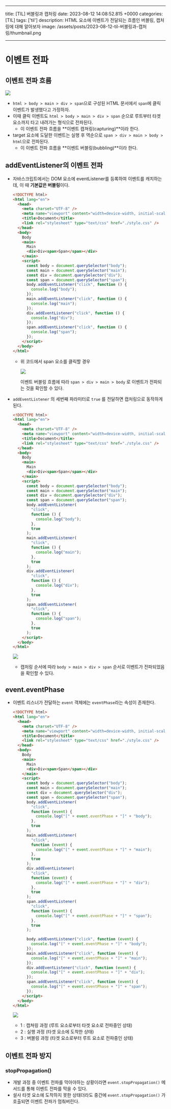 

---
title: [TIL] 버블링과 캡처링
date: 2023-08-12 14:08:52.815 +0000
categories: [TIL]
tags: ['til']
description: HTML 요소에 이벤트가 전달되는 흐름인 버블링, 캡처링에 대해 알아보자
image: /assets/posts/2023-08-12-til-버블링과-캡처링/thumbnail.png

---

# 이벤트 전파

## 이벤트 전파 흐름

![](/assets/posts/2023-08-12-til-버블링과-캡처링/img0.png)


- `html > body > main > div > span`으로 구성된 HTML 문서에서 `span`에 클릭 이벤트가 발생했다고 가정하자.
- 이때 클릭 이벤트도 `html > body > main > div > span` 순으로 루트부터 타겟 요소까지 타고 내려가는 형식으로 전파된다.
    - 이 이벤트 전파 흐름을 **이벤트 캡쳐링(capturing)**이라 한다.
- target 요소에 도달한 이벤트는 실행 후 역순으로 `span > div > main > body > html`으로 전파된다.
    - 이 이벤트 전파 흐름을 **이벤트 버블링(bubbling)**이라 한다.

## addEventListener의 이벤트 전파

- 자바스크립트에서는 DOM 요소에 eventListener를 등록하여 이벤트를 캐치하는데, 이 때 **기본값은 버블링**이다.
    
    ```html
    <!DOCTYPE html>
    <html lang="en">
      <head>
        <meta charset="UTF-8" />
        <meta name="viewport" content="width=device-width, initial-scale=1.0" />
        <title>Document</title>
        <link rel="stylesheet" type="text/css" href="./style.css" />
      </head>
      <body>
        Body
        <main>
          Main
          <div>Div<span>Span</span></div>
        </main>
        <script>
          const body = document.querySelector("body");
          const main = document.querySelector("main");
          const div = document.querySelector("div");
          const span = document.querySelector("span");
          body.addEventListener("click", function () {
            console.log("body");
          });
          main.addEventListener("click", function () {
            console.log("main");
          });
          div.addEventListener("click", function () {
            console.log("div");
          });
          span.addEventListener("click", function () {
            console.log("span");
          });
        </script>
      </body>
    </html>
    ```
    
    - 위 코드에서 span 요소를 클릭할 경우
        
        ![](/assets/posts/2023-08-12-til-버블링과-캡처링/img1.png)

        
        이벤트 버블링 흐름에 따라 `span > div > main > body` 로 이벤트가 전파되는 것을 확인할 수 있다.
        
- `addEventListener` 의 세번째 파라미터로 `true` 를 전달하면 캡처링으로 동작하게 된다.
    
    ```html
    <!DOCTYPE html>
    <html lang="en">
      <head>
        <meta charset="UTF-8" />
        <meta name="viewport" content="width=device-width, initial-scale=1.0" />
        <title>Document</title>
        <link rel="stylesheet" type="text/css" href="./style.css" />
      </head>
      <body>
        Body
        <main>
          Main
          <div>Div<span>Span</span></div>
        </main>
        <script>
          const body = document.querySelector("body");
          const main = document.querySelector("main");
          const div = document.querySelector("div");
          const span = document.querySelector("span");
          body.addEventListener(
            "click",
            function () {
              console.log("body");
            },
            true
          );
          main.addEventListener(
            "click",
            function () {
              console.log("main");
            },
            true
          );
          div.addEventListener(
            "click",
            function () {
              console.log("div");
            },
            true
          );
          span.addEventListener(
            "click",
            function () {
              console.log("span");
            },
            true
          );
        </script>
      </body>
    </html>
    ```
    
    ![](/assets/posts/2023-08-12-til-버블링과-캡처링/img2.png)

    
    - 캡처링 순서에 따라 `body > main > div > span` 순서로 이벤트가 전파되었음을 확인할 수 있다.

## event.eventPhase

- 이벤트 리스너가 전달하는 `event` 객체에는 `eventPhase`라는 속성이 존재한다.
    
    ```html
    <!DOCTYPE html>
    <html lang="en">
      <head>
        <meta charset="UTF-8" />
        <meta name="viewport" content="width=device-width, initial-scale=1.0" />
        <title>Document</title>
        <link rel="stylesheet" type="text/css" href="./style.css" />
      </head>
      <body>
        Body
        <main>
          Main
          <div>Div<span>Span</span></div>
        </main>
        <script>
          const body = document.querySelector("body");
          const main = document.querySelector("main");
          const div = document.querySelector("div");
          const span = document.querySelector("span");
          body.addEventListener(
            "click",
            function (event) {
              console.log("[" + event.eventPhase + "]" + "body");
            },
            true
          );
          main.addEventListener(
            "click",
            function (event) {
              console.log("[" + event.eventPhase + "]" + "main");
            },
            true
          );
          div.addEventListener(
            "click",
            function (event) {
              console.log("[" + event.eventPhase + "]" + "div");
            },
            true
          );
          span.addEventListener(
            "click",
            function (event) {
              console.log("[" + event.eventPhase + "]" + "span");
            },
            true
          );
    
          body.addEventListener("click", function (event) {
            console.log("[" + event.eventPhase + "]" + "body");
          });
          main.addEventListener("click", function (event) {
            console.log("[" + event.eventPhase + "]" + "main");
          });
          div.addEventListener("click", function (event) {
            console.log("[" + event.eventPhase + "]" + "div");
          });
          span.addEventListener("click", function (event) {
            console.log("[" + event.eventPhase + "]" + "span");
          });
        </script>
      </body>
    </html>
    ```
    
    ![](/assets/posts/2023-08-12-til-버블링과-캡처링/img3.png)

    
    - 1 : 캡쳐링 과정 (루트 요소로부터 타겟 요소로 전파중인 상태)
    - 2 : 실행 과정 (타겟 요소에 도착한 상태)
    - 3 : 버블링 과정 (타겟 요소로부터 루트 요소로 전파중인 상태)

## 이벤트 전파 방지

### stopPropagation()

- 개발 과정 중 이벤트 전파를 막아야하는 상황이라면 `event.stopPropagation()` 메서드를 통해 이벤트 전파를 막을 수 있다.
- 설사 타겟 요소에 도착하지 못한 상태더라도 중간에 `event.stopPropagation()` 가 호출되면 이벤트 전파가 멈춰버린다.

        